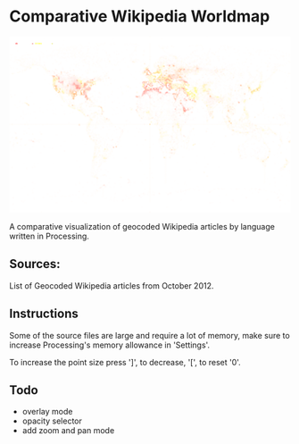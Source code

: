 # Comparative Wikipedia Worldmap
![Geocoded Wikipedia Articles by language](https://github.com/Tobystereo/WikipediaWorldmap/blob/master/preview_overlay.gif?raw=true)

A comparative visualization of geocoded Wikipedia articles by language written in Processing.

## Sources:
List of Geocoded Wikipedia articles from October 2012.


## Instructions
Some of the source files are large and require a lot of memory, make sure to increase Processing's memory allowance in 'Settings'.

To increase the point size press ']', to decrease, '[', to reset '0'.

## Todo
- overlay mode 
- opacity selector
- add zoom and pan mode

